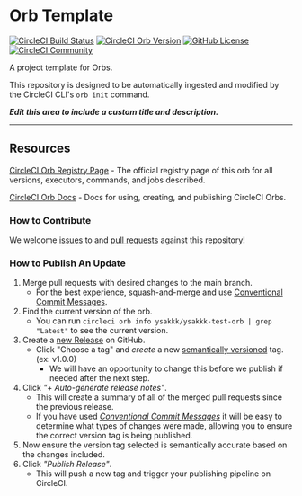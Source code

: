 # Orb Template


[![CircleCI Build Status](https://circleci.com/gh/ysakkk/test-orb.svg?style=shield "CircleCI Build Status")](https://circleci.com/gh/ysakkk/test-orb) [![CircleCI Orb Version](https://badges.circleci.com/orbs/ysakkk/ysakkk-test-orb.svg)](https://circleci.com/developer/orbs/orb/ysakkk/ysakkk-test-orb) [![GitHub License](https://img.shields.io/badge/license-MIT-lightgrey.svg)](https://raw.githubusercontent.com/ysakkk/test-orb/master/LICENSE) [![CircleCI Community](https://img.shields.io/badge/community-CircleCI%20Discuss-343434.svg)](https://discuss.circleci.com/c/ecosystem/orbs)



A project template for Orbs.

This repository is designed to be automatically ingested and modified by the CircleCI CLI's `orb init` command.

_**Edit this area to include a custom title and description.**_

---

## Resources

[CircleCI Orb Registry Page](https://circleci.com/developer/orbs/orb/ysakkk/ysakkk-test-orb) - The official registry page of this orb for all versions, executors, commands, and jobs described.

[CircleCI Orb Docs](https://circleci.com/docs/orb-intro/#section=configuration) - Docs for using, creating, and publishing CircleCI Orbs.

### How to Contribute

We welcome [issues](https://github.com/ysakkk/test-orb/issues) to and [pull requests](https://github.com/ysakkk/test-orb/pulls) against this repository!

### How to Publish An Update
1. Merge pull requests with desired changes to the main branch.
    - For the best experience, squash-and-merge and use [Conventional Commit Messages](https://conventionalcommits.org/).
2. Find the current version of the orb.
    - You can run `circleci orb info ysakkk/ysakkk-test-orb | grep "Latest"` to see the current version.
3. Create a [new Release](https://github.com/ysakkk/test-orb/releases/new) on GitHub.
    - Click "Choose a tag" and _create_ a new [semantically versioned](http://semver.org/) tag. (ex: v1.0.0)
      - We will have an opportunity to change this before we publish if needed after the next step.
4.  Click _"+ Auto-generate release notes"_.
    - This will create a summary of all of the merged pull requests since the previous release.
    - If you have used _[Conventional Commit Messages](https://conventionalcommits.org/)_ it will be easy to determine what types of changes were made, allowing you to ensure the correct version tag is being published.
5. Now ensure the version tag selected is semantically accurate based on the changes included.
6. Click _"Publish Release"_.
    - This will push a new tag and trigger your publishing pipeline on CircleCI.